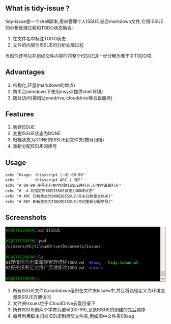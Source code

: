 ## What is tidy-issue ? ##
tidy-issue是一个shell脚本,用来管理个人ISSUE.结合markdown文件,它将ISSUE的分析处理过程和TODO状态融合:
1. 在文件名中标注TODO状态
2. 文件的内容为ISSUE的分析处理过程

当然你还可以在组织文件内容时将整个ISSUE进一步分解为若干子TODO项.

## Advantages  ##
1. 结构化,轻量(markdown的优点)
2. 跨平台(windows下使用msys2提供shell环境)
3. 随处访问(需借助onedrive,iclouddrive等云盘服务)

## Features ##
1. 新建ISSUE
2. 变更ISSUE状态为DONE
3. 归档状态为DONE的ISSUE到文件夹(按月归档)
4. 重新分配ISSUE的序号

## Usage ##
```
echo "Usage: thisscript [-d] 00-99"
echo "       thisscript ARC | REF"
echo "# 00-99 序号不存在时创建ISSUE并打开,存在时直接打开"
echo "# -d 将指定序号的ISSUE设置为DONE状态"
echo "# ARC 归档状态为DONE的ISSUE(月末归档至文件夹)"
echo "# REF 刷新状态为TODO的ISSUE(月初重新分配序号)"
```

## Screenshots ##
![文件组织形式](file-organization.png "文件组织形式")
1. 所有ISSUE文件以markdown组织在文件夹Issues中,并且将路径定义为环境变量$ISSUE方便访问
2. 文件夹Issues位于iCloudDrive云盘目录下
3. 所有ISSUE前两个字符为编号(00-99),记录ISSUE的创建的先后顺序
4. 每月利用脚本归档ISSUE到月份文件夹,例如图中文件夹08aug
